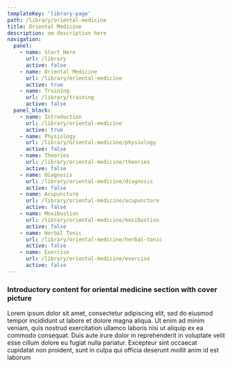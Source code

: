 ```yaml
---
templateKey: 'library-page'
path: /library/oriental-medicine
title: Oriental Medicine
description: om description here
navigation: 
  panel:
    - name: Start Here
      url: /library
      active: false
    - name: Oriental Medicine
      url: /library/oriental-medicine
      active: true
    - name: Training
      url: /library/training
      active: false
  panel_block:
    - name: Introduction
      url: /library/oriental-medicine
      active: true
    - name: Physiology
      url: /library/oriental-medicine/physiology
      active: false
    - name: Theories
      url: /library/oriental-medicine/theories
      active: false
    - name: Diagnosis
      url: /library/oriental-medicine/diagnosis
      active: false
    - name: Acupuncture
      url: /library/oriental-medicine/acupuncture
      active: false
    - name: Moxibustion
      url: /library/oriental-medicine/moxibustion
      active: false
    - name: Herbal Tonic
      url: /library/oriental-medicine/herbal-tonic
      active: false
    - name: Exercise
      url: /library/oriental-medicine/exercise 
      active: false
---
```


### Introductory content for oriental medicine section with cover picture

Lorem ipsum dolor sit amet, consectetur adipiscing elit, sed do eiusmod tempor incididunt ut labore et dolore magna aliqua. Ut enim ad minim veniam, quis nostrud exercitation ullamco laboris nisi ut aliquip ex ea commodo consequat. Duis aute irure dolor in reprehenderit in voluptate velit esse cillum dolore eu fugiat nulla pariatur. Excepteur sint occaecat cupidatat non proident, sunt in culpa qui officia deserunt mollit anim id est laborum